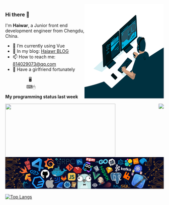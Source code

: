 <img align="right" alt="Songjunwei's github stats" width="50%" height="300px" src="https://github.com/Songjunweiop/Songjunweiop/blob/main/code.gif">

### Hi there 👋
I'm **Haiwar**, a Junior front end development engineer from Chengdu, China.

- 🌱 I’m currently using Vue
- 💬 In my blog: [Haiawr BLOG](http://blog.musclewiki.cn/)
- 📫 How to reach me: <814029073@qq.com>
- 💞 Have a girlfriend fortunately


&nbsp;&nbsp;&nbsp;&nbsp;&nbsp;&nbsp;&nbsp;&nbsp;&nbsp;&nbsp;&nbsp;&nbsp;&nbsp;&nbsp;&nbsp;&nbsp;&nbsp;&nbsp;&nbsp;🖥
<br>
&nbsp;&nbsp;&nbsp;&nbsp;&nbsp;&nbsp;&nbsp;&nbsp;&nbsp;&nbsp;&nbsp;&nbsp;&nbsp;&nbsp;&nbsp;&nbsp;&nbsp;⌨🖱
<br>

**My programming status last week**

<img width="350px" position="relative" left= "-20px"  height="170px" align="left" src="https://github-readme-stats.vercel.app/api/wakatime?username=WesleySong&hide_title=true" />
<img height="170px" align="right" src="https://github-readme-stats.vercel.app/api?username=Songjunweiop&show_icons=true&include_all_commits=true" />
<img src="https://github.com/Songjunweiop/Songjunweiop/blob/main/github.png" />



[![Top Langs](https://github-readme-stats.vercel.app/api/top-langs/?username=anuraghazra&layout=compact)](https://github.com/anuraghazra/github-readme-stats)

